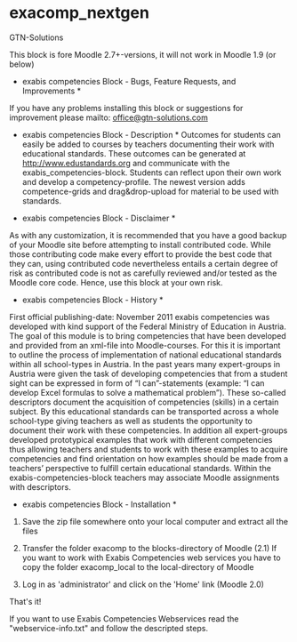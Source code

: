 exacomp_nextgen
===============
GTN-Solutions

This block is fore Moodle 2.7+-versions, it will not work in Moodle 1.9 (or below)

* exabis competencies Block - Bugs, Feature Requests, and Improvements *

If you have any problems installing this block or suggestions for improvement please mailto: office@gtn-solutions.com

* exabis competencies Block - Description *
Outcomes for students can easily be added to courses by teachers documenting their work with educational standards. These outcomes can be generated at http://www.edustandards.org and communicate with the exabis_competencies-block.
Students can reflect upon their own work and develop a competency-profile. The newest version adds competence-grids and drag&drop-upload for material to be used with standards.


* exabis competencies Block - Disclaimer *

As with any customization, it is recommended that you have a good backup of your Moodle site before attempting to install contributed code.
While those contributing code make every effort to provide the best code that they can, using contributed code nevertheless entails a certain degree of risk as contributed code is not as carefully reviewed and/or tested as the Moodle core code.
Hence, use this block at your own risk.

* exabis competencies Block - History *

First official publishing-date: November 2011
exabis competencies was developed with kind support of the Federal Ministry of Education in Austria. 
The goal of this module is to bring competencies that have been developed and provided from an xml-file into Moodle-courses. For this it is important to outline the process of implementation of national educational standards within all school-types in Austria.
In the past years many expert-groups in Austria were given the task of developing competencies that from a student sight can be expressed in form of “I can”-statements (example: “I can develop Excel formulas to solve a mathematical problem”).
These so-called descriptors document the acquisition of competencies (skills) in a certain subject. By this educational standards can be transported across a whole school-type giving teachers as well as students the opportunity to document their work with these competencies.
In addition all expert-groups developed prototypical examples that work with different competencies thus allowing teachers and students to work with these examples to acquire competencies and find orientation on how examples should be made from a teachers’ perspective to fulfill certain educational standards. 
Within the exabis-competencies-block  teachers may associate Moodle assignments with descriptors. 

* exabis competencies Block - Installation *

1) Save the zip file somewhere onto your local computer and extract all the files

2) Transfer the folder exacomp to the blocks-directory of Moodle
(2.1) If you want to work with Exabis Competencies web services you have to copy the folder exacomp_local to the local-directory of Moodle

3) Log in as 'administrator' and click on the 'Home' link (Moodle 2.0)

That's it!

If you want to use Exabis Competencies Webservices read the "webservice-info.txt" and follow the descripted steps.